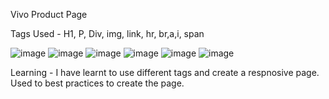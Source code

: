 Vivo Product Page

Tags Used -
H1, P, Div, img, link, hr, br,a,i, span

![image](https://github.com/muzammilx07/vivo/assets/149308661/bf363f82-536a-4819-99a0-bd6858948a15)
![image](https://github.com/muzammilx07/vivo/assets/149308661/fdddab30-e5e0-434d-9993-89f312b6628c)
![image](https://github.com/muzammilx07/vivo/assets/149308661/1b5ae372-b4d1-4a33-9b24-60c34d70a113)
![image](https://github.com/muzammilx07/vivo/assets/149308661/cc7b56fa-6c31-4c7c-9812-02a555a44670)
![image](https://github.com/muzammilx07/vivo/assets/149308661/4c0452a5-dda8-453e-a96c-dffa3b1f4f8f)
![image](https://github.com/muzammilx07/vivo/assets/149308661/fdeb368d-138d-421a-b91a-a86dcffeb177)

Learning -
I have learnt to use different tags and create a respnosive  page.
Used to best practices to create the page.





